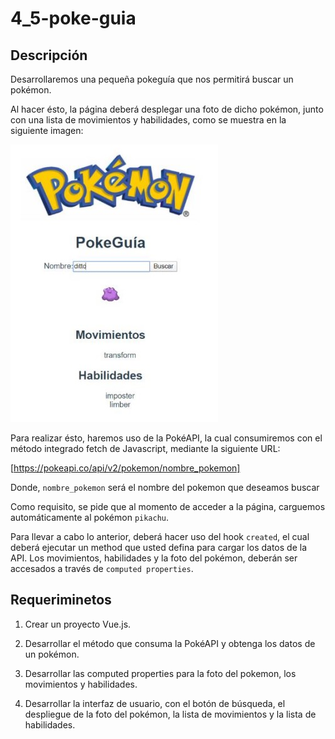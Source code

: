 # 4_5-poke-guia

## Descripción

Desarrollaremos una pequeña pokeguía que nos permitirá buscar un pokémon.

Al hacer ésto, la página deberá desplegar una foto de dicho pokémon, junto con una lista de movimientos y habilidades, como se muestra en la siguiente imagen:

![img1](src/assets/img/readme.jpg)

Para realizar ésto, haremos uso de la PokéAPI, la cual consumiremos con el método integrado fetch de Javascript, mediante la siguiente URL:

[https://pokeapi.co/api/v2/pokemon/nombre_pokemon]

Donde, `nombre_pokemon` será el nombre del pokemon que deseamos buscar

Como requisito, se pide que al momento de acceder a la página, carguemos automáticamente al pokémon `pikachu`.

Para llevar a cabo lo anterior, deberá hacer uso del hook `created`, el cual deberá ejecutar un method que usted defina para cargar los datos de la API. Los movimientos, habilidades y la foto del pokémon, deberán ser accesados a través de `computed properties`.

## Requeriminetos

1. Crear un proyecto Vue.js.

1. Desarrollar el método que consuma la PokéAPI y obtenga los datos de un pokémon.

1. Desarrollar las computed properties para la foto del pokemon, los movimientos y
   habilidades.

1. Desarrollar la interfaz de usuario, con el botón de búsqueda, el despliegue de la foto del pokémon, la lista de movimientos y la lista de habilidades.
